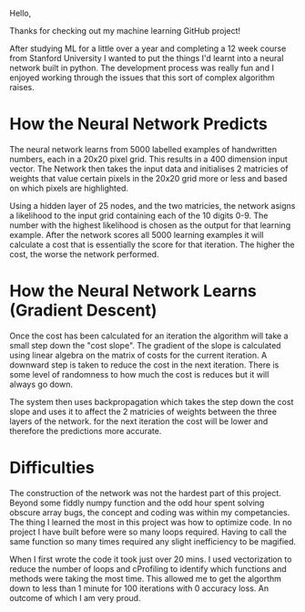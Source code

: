 Hello, 

Thanks for checking out my machine learning GitHub project!

After studying ML for a little over a year and completing a 12 week course from Stanford University
I wanted to put the things I'd learnt into a neural network built in python. The development process 
was really fun and I enjoyed working through the issues that this sort of complex algorithm raises. 


# How the Neural Network Predicts
The neural network learns from 5000 labelled examples of handwritten numbers, each in a 20x20 pixel grid. 
This results in a 400 dimension input vector. The Network then takes the input data and initialises 2 matricies
of weights that value certain pixels in the 20x20 grid more or less and based on which pixels are highlighted. 

Using a hidden layer of 25 nodes, and the two matricies, the network asigns a likelihood to the input grid 
containing each of the 10 digits 0-9. The number with the highest likelihood is chosen as the output for that 
learning example. After the network scores all 5000 learning examples it will calculate a cost that is essentially 
the score for that iteration. The higher the cost, the worse the network performed. 


# How the Neural Network Learns (Gradient Descent)
Once the cost has been calculated for an iteration the algorithm will take a small step down the "cost slope".
The gradient of the slope is calculated using linear algebra on the matrix of costs for the current iteration. 
A downward step is taken to reduce the cost in the next iteration. There is some level of randomness to how much
the cost is reduces but it will always go down. 

The system then uses backpropagation which takes the step down the cost slope and uses it to affect the 2 matricies 
of weights between the three layers of the network. for the next iteration the cost will be lower and therefore the 
predictions more accurate.

# Difficulties
The construction of the network was not the hardest part of this project. Beyond some fiddly numpy function and 
the odd hour spent solving obscure array bugs, the concept and coding was within my competancies. The thing I 
learned the most in this project was how to  optimize code. In no project I have built before were so many loops
required. Having to call the same function so many times required any slight inefficiency to be magified.

When I first wrote the code it took just over 20 mins. I used vectorization to reduce the number of loops and 
cProfiling to identify which functions and methods were taking the most time. This allowed me to get the algorthm 
down to less than 1 minute for 100 iterations with 0 accuracy loss. An outcome of which I am very proud.
